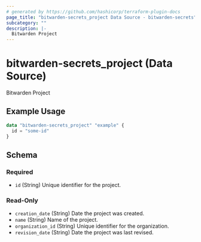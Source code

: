 ```yaml
---
# generated by https://github.com/hashicorp/terraform-plugin-docs
page_title: "bitwarden-secrets_project Data Source - bitwarden-secrets"
subcategory: ""
description: |-
  Bitwarden Project
---
```


# bitwarden-secrets_project (Data Source)

Bitwarden Project

## Example Usage

```terraform
data "bitwarden-secrets_project" "example" {
  id = "some-id"
}
```

<!-- schema generated by tfplugindocs -->
## Schema

### Required

- `id` (String) Unique identifier for the project.

### Read-Only

- `creation_date` (String) Date the project was created.
- `name` (String) Name of the project.
- `organization_id` (String) Unique identifier for the organization.
- `revision_date` (String) Date the project was last revised.
